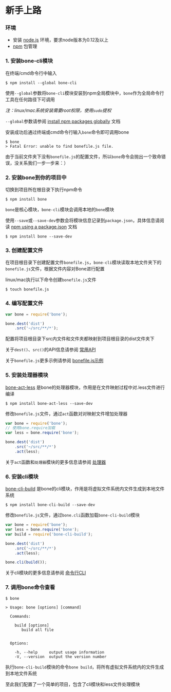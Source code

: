 新手上路
======

### 环境

+ 安装 [node.js](https://nodejs.org) 环境，要求node版本为0.12及以上
+ [npm](https://www.npmjs.com/) 包管理

### 1. 安装bone-cli模块

在终端/cmd命令行中输入

```shell
$ npm install --global bone-cli
```

使用`--global`参数将`bone-cli`模块安装到npm全局模块中，`bone`作为全局命令行工具在任何路径下可调用

*注：linux/mac系统安装需要root权限，使用`sudo`提权*

`--global`参数请参阅 [install npm packages globally](https://docs.npmjs.com/getting-started/installing-npm-packages-globally) 文档

安装成功后通过终端或cmd命令行输入`bone`命令即可调用bone

```shell
$ bone
> Fatal Error: unable to find bonefile.js file.
```

由于当前文件夹下没有`bonefile.js`的配置文件，所以`bone`命令会抛出一个致命错误，没关系我们一步一步来：）

### 2. 安装bone到你的项目中

切换到项目所在根目录下执行npm命令

```shell
$ npm install bone
```

`bone`是核心模块，`bone-cli`模块会调用本地的`bone`模块

使用`--save`或`--save-dev`参数会将模块信息记录到`package.json`，具体信息请阅读 [npm using a package.json](https://docs.npmjs.com/getting-started/using-a-package.json) 文档

```shell
$ npm install bone --save-dev
```

### 3. 创建配置文件

在项目根目录下创建配置文件`bonefile.js`，`bone-cli`模块读取本地文件夹下的`bonefile.js`文件，根据文件内容对Bone进行配置

linux/mac执行以下命令创建`bonefile.js`文件

```shell
$ touch bonefile.js
```

### 4. 编写配置文件

```javascript
var bone = require('bone');

bone.dest('dist')
    .src('~/src/**/*');
```

配置将项目根目录下src内文件和文件夹都映射到项目根目录的dist文件夹下

关于`dest()`、`src()`的API信息请参阅 [常用API](./api.html)

关于`bonefile.js`更多示例请参阅 [bonefile.js示例](./example.html)

### 5. 安装处理器模块

[bone-act-less]() 是bone的处理器模块，作用是在文件映射过程中对.less文件进行编译

```shell
$ npm install bone-act-less --save-dev
```

修改`bonefile.js`文件，通过`act`函数对对映射文件增加处理器

```javascript
var bone = require('bone');
// 使用bone.require加载
var less = bone.require('bone');

bone.dest('dist')
    .src('~/src/**/*')
    .act(less);
```

关于`act`函数和`处理器`模块的更多信息请参阅 [处理器](./plugins.html)

### 6. 安装cli模块

[bone-cli-build](https://github.com/wyicwx/bone-cli-build) 是bone的cli模块，作用是将虚拟文件系统内文件生成到本地文件系统

```shell
$ npm install bone-cli-build --save-dev
```

修改`bonefile.js`文件，通过`bone.cli`函数加载`bone-cli-build`模块

```javascript
var bone = require('bone');
var less = bone.require('bone');
var build = require('bone-cli-build');

bone.dest('dist')
    .src('~/src/**/*')
    .act(less);

bone.cli(build());
```

关于cli模块的更多信息请参阅 [命令行CLI](./cli.html)

### 7. 调用bone命令查看
```shell
$ bone

> Usage: bone [options] [command]

  Commands:

    build [options] 
       build all file
    

  Options:

    -h, --help     output usage information
    -V, --version  output the version number

```

执行`bone-cli-build`模块的命令`bone build`，将所有虚拟文件系统内的文件生成到本地文件系统

至此我们配置了一个简单的项目，包含了cli模块和less文件处理模块